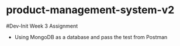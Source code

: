 # product-management-system-v2
#Dev-Init Week 3 Assignment
- Using MongoDB as a database and pass the test from Postman 
